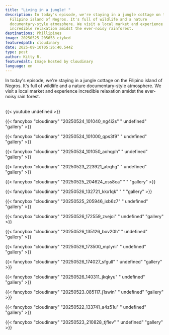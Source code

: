 ```yaml
---
title: "Living in a jungle! "
description: In today's episode, we're staying in a jungle cottage on the
  Filipino island of Negros. It's full of wildlife and a nature
  documentary-style atmosphere. We visit a local market and experience
  incredible relaxation amidst the ever-noisy rainforest.
destinations: Phillipines
image: 20250525_205653_ciykcd
featuredpath: cloudinary
date: 2025-09-10T05:26:40.544Z
type: post
author: Kitty R.
featuredalt: Image hosted by Cloudinary
language: en
---
```

In today's episode, we're staying in a jungle cottage on the Filipino island of Negros. It's full of wildlife and a nature documentary-style atmosphere. We visit a local market and experience incredible relaxation amidst the ever-noisy rain forest.

<br>{{< youtube undefined >}}</br>

{{< fancybox "cloudinary" "20250524_101040_ng4i2s" " undefined" "gallery" >}}

{{< fancybox "cloudinary" "20250524_101000_qps3f9" " undefined" "gallery" >}}

{{< fancybox "cloudinary" "20250524_101050_aohqph" " undefined" "gallery" >}}

{{< fancybox "cloudinary" "20250523_223921_atrqhg" " undefined" "gallery" >}}



{{< fancybox "cloudinary" "20250525_204624_oss8ca" "  " "gallery" >}}

{{< fancybox "cloudinary" "20250526_132721_kkx1qk" "  " "gallery" >}}

{{< fancybox "cloudinary" "20250525_205946_ixb6z7" "   undefined" "gallery" >}}

{{< fancybox "cloudinary" "20250526_172559_zvejoi" "  undefined" "gallery" >}}

{{< fancybox "cloudinary" "20250526_135126_bov20h" "  undefined" "gallery" >}}

{{< fancybox "cloudinary" "20250526_173500_mplyni" "  undefined" "gallery" >}}

{{< fancybox "cloudinary" "20250526_174027_sfgull" "  undefined" "gallery" >}}

{{< fancybox "cloudinary" "20250526_140311_jkqkyu" "  undefined" "gallery" >}}

{{< fancybox "cloudinary" "20250523_085117_j1swin" " undefined" "gallery" >}}

{{< fancybox "cloudinary" "20250522_133741_a4z51u" " undefined" "gallery" >}}

{{< fancybox "cloudinary" "20250523_210828_tjflev" " undefined" "gallery" >}}